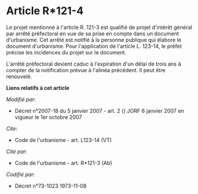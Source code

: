# Article R*121-4

Le projet mentionné à l'article R. 121-3 est qualifié de projet d'intérêt général par arrêté préfectoral en vue de sa prise
en compte dans un document d'urbanisme. Cet arrêté est notifié à la personne publique qui élabore le document d'urbanisme.
Pour l'application de l'article L. 123-14, le préfet précise les incidences du projet sur le document. 

L'arrêté préfectoral devient caduc à l'expiration d'un délai de trois ans à compter de la notification prévue à l'alinéa
précédent. Il peut être renouvelé.

**Liens relatifs à cet article**

_Modifié par_:

  - Décret n°2007-18 du 5 janvier 2007 - art. 2 () JORF 6 janvier 2007 en vigueur le 1er octobre 2007

_Cite_:

  - Code de l'urbanisme - art. L123-14 (VT)

_Cité par_:

  - Code de l'urbanisme - art. R*121-3 (Ab)

_Codifié par_:

  - Décret n°73-1023 1973-11-08
